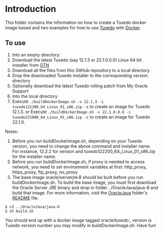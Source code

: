 # Introduction
This folder contains the information on how to create a Tuxedo docker image based and two examples for how to use [Tuxedo](http://oracle.com/tuxedo) with [Docker](https://www.docker.com/).

## To use
1. Into an empty directory:
  1. Download the latest Tuxedo (say 12.1.3  or 22.1.0.0.0) Linux 64 bit installer from [OTN](http://www.oracle.com/technetwork/middleware/tuxedo/downloads/index.html)
  2. Download all the files from this GitHub repository to a local directory
  3. Drop the downloaded Tuxedo installer to the corresponding version directory
  4. Optionally download the latest Tuxedo rolling patch from My Oracle Support
2. Into the local directory
3. Execute ``./buildDockerImage.sh -v 12.1.3 -i tuxedo121300_64_Linux_01_x86.zip -s`` to create an image for Tuxedo 12.1.3.
     or 
   Execute ``./buildDockerImage.sh -v 22.1.0.0.0 -i tuxedo221000_64_Linux_01_x86.zip -s`` to create an image for Tuxedo 22.1.0.

Notes:
   1. Before you run buildDockerImage.sh, depending on your Tuxedo version, you need to change the above command and installer name. For instance, 12.2.2 for version and tuxedo122200_64_Linux_01_x86.zip for the installer name.
   2. Before you run buildDockerImage.sh, if proxy is needed to access network, you need to set environment variables at first: http_proxy, https_proxy, ftp_proxy, no_proxy
   3. The base image oracle/serverjre:8 should be built before you run buildDockerImage.sh. To build the base image, you must first download the Oracle Server JRE binary and drop in folder ../OracleJava/java-8 and build that image. For more information, visit the [OracleJava](https://github.com/oracle/docker-images/blob/master/OracleJava) folder's [README](https://github.com/oracle/docker-images/blob/master/OracleJava/README.md) file.

    $ cd ../OracleJava/java-8
    $ sh build.sh


You should end up with a docker image tagged oracle/tuxedo:<version>, version is Tuxedo version number you may modify in buildDockerImage.sh.
Have fun!



